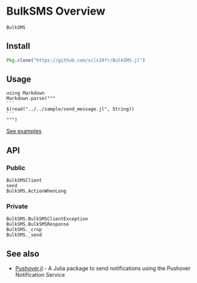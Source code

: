 # BulkSMS Overview

```@docs
BulkSMS
```

## Install

```julia
Pkg.clone("https://github.com/scls19fr/BulkSMS.jl")
```

## Usage

````@eval
using Markdown
Markdown.parse("""
```
$(read("../../sample/send_message.jl", String))
```
""")
````

[See examples](https://github.com/scls19fr/BulkSMS.jl/tree/master/sample)

## API

### Public

```@docs
BulkSMSClient
send
BulkSMS.ActionWhenLong
```

### Private

```@docs
BulkSMS.BulkSMSClientException
BulkSMS.BulkSMSResponse
BulkSMS._crop
BulkSMS._send
```

## See also

- [Pushover.jl](https://github.com/scls19fr/PushOver.jl) - A Julia package to send notifications using the Pushover Notification Service
